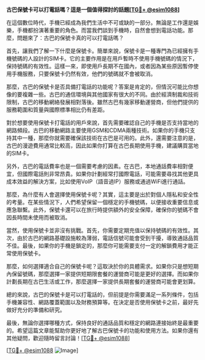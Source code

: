 **古巴保號卡可以打電話嗎？這是一個值得探討的話題[[TG💪+ @esim1088](https://t.me/s/esim1088)]**

在這個數位時代，手機已經成為我們生活中不可或缺的一部分。無論是工作還是娛樂，手機都扮演著重要的角色。而當我們談到手機時，自然會想到電話功能。那麼，問題來了：古巴的保號卡真的可以打電話嗎？

首先，讓我們了解一下什麼是保號卡。簡單來說，保號卡是一種專門為已經擁有手機號碼的人設計的SIM卡。它的主要作用是在用戶暫時不使用手機號碼的情況下，保持號碼的有效性。這樣一來，即使用戶長期不在國內，或者因為某些原因暫停使用手機服務，只要保號卡仍然有效，他們的號碼就不會被取消。

那麼，古巴的保號卡是否具備打電話的功能呢？答案是肯定的，但情況可能比你想像的要複雜一些。古巴的通信環境與其他國家有很大的不同。由於經濟制裁和技術限制，古巴的移動網絡發展相對落後。雖然古巴有幾家移動運營商，但他們提供的服務範圍和質量與國際標準相比仍有差距。

對於想要使用保號卡打電話的用戶來說，首先需要確認自己的手機是否支持當地的網路頻段。古巴的移動網路主要使用GSM和CDMA兩種技術。如果你的手機只支持其中一種，那麼你就需要確保該技術在古巴是可用的。此外，還需要注意的是，古巴的漫遊費用通常比較高，因此如果你打算在古巴長期使用手機，建議購買當地的SIM卡。

另外，古巴的電話費率也是一個需要考慮的因素。在古巴，本地通話費率相對便宜，但國際電話則非常昂貴。如果你計劃經常打國際電話，可能需要尋找其他更具成本效益的解決方案，比如使用VoIP（語音過IP）服務或通過WiFi進行通話。

那麼，為什麼有人會選擇使用保號卡呢？其實，這主要是出於對個人隱私和安全性的考量。在某些情況下，人們希望保留一個穩定的手機號碼，以便接收重要信息或應急聯繫。此外，保號卡還可以在旅行時提供額外的安全保障，確保你的號碼不會因長時間未使用而被取消。

當然，使用保號卡並非沒有挑戰。首先，你需要定期充值以保持號碼的有效性。其次，由於古巴的網路基礎設施較為薄弱，電話信號可能會受到干擾，導致通話品質不佳。最後，如果你的手機是鎖定的，那麼你可能需要支付一定的解鎖費用才能正常使用保號卡。

那麼，如何選擇適合自己的保號卡呢？這取決於你的具體需求。如果你只是想短期內保留號碼，那麼選擇一家提供短期限套餐的運營商可能是更好的選擇。而如果你計劃長期在古巴生活或工作，那麼選擇一家提供長期套餐的運營商可能會更划算。

總的來說，古巴的保號卡是可以打電話的，但前提是你需要滿足一系列條件，包括手機兼容性、網路覆蓋範圍以及財務預算等。在決定是否使用保號卡之前，最好先做好充分的準備和研究。

最後，無論你選擇哪種方式，保持良好的通話品質和穩定的網路連接始終是最重要的。希望這篇文章能幫助你更好地了解古巴保號卡的功能和使用方法。如果你還有其他疑問，歡迎隨時留言討論！[[TG💪+ @esim1088](https://t.me/s/esim1088)]

[[TG💪+ @esim1088](https://t.me/s/esim1088) ![Image](https://i.postimg.cc/4NQfJmqS/Snipaste-2025-05-13-00-14-12.png)]